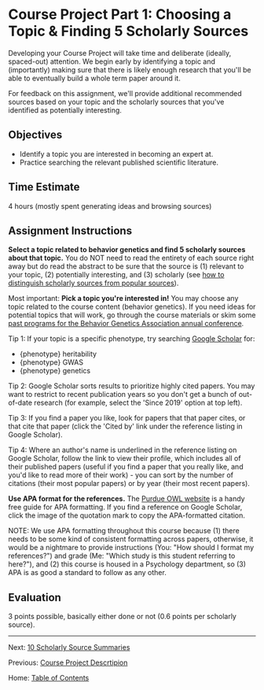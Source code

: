 # Course Project Part 1: Choosing a Topic & Finding 5 Scholarly Sources

Developing your Course Project will take time and deliberate (ideally, spaced-out) attention. We begin early by identifying a topic and (importantly) making sure that there is likely enough research that you'll be able to eventually build a whole term paper around it.

For feedback on this assignment, we'll provide additional recommended sources based on your topic and the scholarly sources that you've identified as potentially interesting.

## Objectives

- Identify a topic you are interested in becoming an expert at.
- Practice searching the relevant published scientific literature.

## Time Estimate

4 hours (mostly spent generating ideas and browsing sources)

## Assignment Instructions

**Select a topic related to behavior genetics and find 5 scholarly sources about that topic.** You do NOT need to read the entirety of each source right away but do read the abstract to be sure that the source is (1) relevant to your topic, (2) potentially interesting, and (3) scholarly (see [how to distinguish scholarly sources from popular sources]()).

Most important: **Pick a topic you're interested in!** You may choose any topic related to the course content (behavior genetics). If you need ideas for potential topics that will work, go through the course materials or skim some [past programs for the Behavior Genetics Association annual conference](https://bga.org/content.aspx?page_id=22&club_id=971921&module_id=567674).

Tip 1: If your topic is a specific phenotype, try searching [Google Scholar](http://scholar.google.com/) for:

- {phenotype} heritability
- {phenotype} GWAS
- {phenotype} genetics

Tip 2: Google Scholar sorts results to prioritize highly cited papers. You may want to restrict to recent publication years so you don't get a bunch of out-of-date research (for example, select the 'Since 2019' option at top left).

Tip 3: If you find a paper you like, look for papers that that paper cites, or that cite that paper (click the 'Cited by' link under the reference listing in Google Scholar).

Tip 4: Where an author's name is underlined in the reference listing on Google Scholar, follow the link to view their profile, which includes all of their published papers (useful if you find a paper that you really like, and you'd like to read more of their work) - you can sort by the number of citations (their most popular papers) or by year (their most recent papers).

**Use APA format for the references.** The [Purdue OWL website](https://owl.purdue.edu/owl/research_and_citation/apa_style/apa_formatting_and_style_guide/reference_list_author_authors.html) is a handy free guide for APA formatting. If you find a reference on Google Scholar, click the image of the quotation mark to copy the APA-formatted citation.

NOTE: We use APA formatting throughout this course because (1) there needs to be some kind of consistent formatting across papers, otherwise, it would be a nightmare to provide instructions (You: "How should I format my references?") and grade (Me: "Which study is this student referring to here?"), and (2) this course is housed in a Psychology department, so (3) APA is as good a standard to follow as any other.

## Evaluation

3 points possible, basically either done or not (0.6 points per scholarly source).

-------------

Next: [10 Scholarly Source Summaries](2_10_scholarly_source_summaries.md)

Previous: [Course Project Descrtipion](0_project_description.md)

Home: [Table of Contents](../index.md)